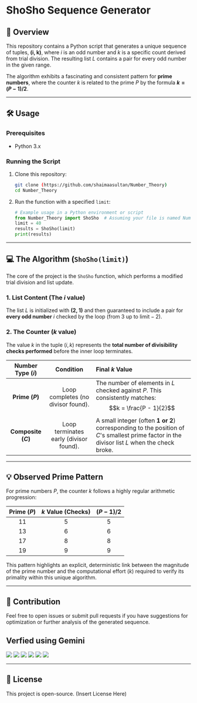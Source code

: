 # ShoSho Sequence Generator

## 🧐 Overview

This repository contains a Python script that generates a unique sequence of tuples, **(i, k)**, where $i$ is an odd number and $k$ is a specific count derived from trial division. The resulting list $L$ contains a pair for every odd number in the given range.

The algorithm exhibits a fascinating and consistent pattern for **prime numbers**, where the counter $k$ is related to the prime $P$ by the formula **$k = (P-1)/2$**.

***

## 🛠️ Usage

### Prerequisites

* Python 3.x

### Running the Script

1.  Clone this repository:
    ```bash
    git clone (https://github.com/shaimaasultan/Number_Theory)
    cd Number_Theory
    ```
2.  Run the function with a specified `limit`:

    ```python
    # Example usage in a Python environment or script
    from Number_Theory import ShoSho  # Assuming your file is named Number_Theory.py
    limit = 40
    results = ShoSho(limit)
    print(results)
    ```

***

## 💻 The Algorithm (`ShoSho(limit)`)

The core of the project is the `ShoSho` function, which performs a modified trial division and list update.

### 1. List Content (The $i$ value)

The list $L$ is initialized with **(2, 1)** and then guaranteed to include a pair for **every odd number** $i$ checked by the loop (from 3 up to $\text{limit}-2$).

### 2. The Counter ($k$ value)

The value $k$ in the tuple $(i, k)$ represents the **total number of divisibility checks performed** before the inner loop terminates.

| Number Type ($i$) | Condition | Final $k$ Value |
| :---: | :---: | :--- |
| **Prime ($P$)** | Loop completes (no divisor found). | The number of elements in $L$ checked against $P$. This consistently matches: $$k = \frac{P - 1}{2}$$ |
| **Composite ($C$)** | Loop terminates early (divisor found). | A small integer (often **1 or 2**) corresponding to the position of $C$'s smallest prime factor in the divisor list $L$ when the check broke. |

***

## 💡 Observed Prime Pattern

For prime numbers $P$, the counter $k$ follows a highly regular arithmetic progression:

| Prime ($P$) | $k$ Value (Checks) | $(P-1)/2$ |
| :---: | :---: | :---: |
| 11 | 5 | 5 |
| 13 | 6 | 6 |
| 17 | 8 | 8 |
| 19 | 9 | 9 |

This pattern highlights an explicit, deterministic link between the magnitude of the prime number and the computational effort ($k$) required to verify its primality within this unique algorithm.

***

## 🤝 Contribution

Feel free to open issues or submit pull requests if you have suggestions for optimization or further analysis of the generated sequence.

## Verfied using Gemini

<img src="Screenshot 2025-10-21 214848.png" />
<img src="Screenshot 2025-10-21 215304.png" />
<img src ="Screenshot 2025-10-21 215315.png"/>
<img src="Screenshot 2025-10-21 215419.png" />
<img src="Screenshot 2025-10-21 215430.png" />
<img src="Screenshot 2025-10-21 165901.png" />

***

## 📄 License

This project is open-source. (Insert License Here)
